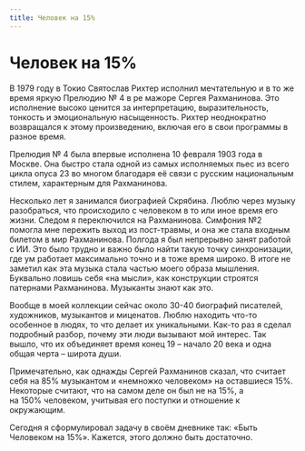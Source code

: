 ```yaml
---
title: Человек на 15%
---
```

# Человек на 15%

В 1979 году в Токио Святослав Рихтер исполнил мечтательную и в то же время яркую Прелюдию № 4 в ре мажоре Сергея Рахманинова. Это исполнение высоко ценится за интерпретацию, выразительность, тонкость и эмоциональную насыщенность. Рихтер неоднократно возвращался к этому произведению, включая его в свои программы в разное время.

Прелюдия № 4 была впервые исполнена 10 февраля 1903 года в Москве. Она быстро стала одной из самых исполняемых пьес из всего цикла опуса 23 во многом благодаря её связи с русским национальным стилем, характерным для Рахманинова.

Несколько лет я занимался биографией Скрябина. Люблю через музыку разобраться, что происходило с человеком в то или иное время его жизни. Следом я переключился на Рахманинова. Симфония №2 помогла мне пережить выход из пост-травмы, и она же стала входным билетом в мир Рахманинова. Полгода я был непрерывно занят работой с ИИ. Это было трудно и важно было найти такую точку синхронизации, где ум работает максимально точно и в тоже время широко.  В итоге не заметил как эта музыка стала частью моего образа мышления. Буквально ловишь себя «на мысли», как конструкции строятся патернами Рахманинова. Музыканты знают как это.  

Вообще в моей коллекции сейчас около 30-40 биографий писателей, художников, музыкантов и миценатов. Люблю находить что-то особенное в людях, то что делает их уникальными. Как-то раз я сделал подробный разбор, почему эти люди вызывают мой интерес. Так вышло, что их объединяет время конец 19 – начало 20 века и одна общая черта – широта души.

Примечательно, как однажды Сергей Рахманинов сказал, что считает себя на 85% музыкантом и «немножко человеком» на оставшиеся 15%. Некоторые считают, что на самом деле он был не на 15%, а на 150% человеком, учитывая его поступки и отношение к окружающим.

Сегодня я сформулировал задачу в своём дневнике так: «Быть Человеком на 15%». Кажется, этого должно быть достаточно.